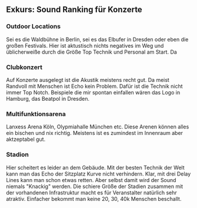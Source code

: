 

## Exkurs: Sound Ranking für Konzerte
### Outdoor Locations
Sei es die Waldbühne in Berlin, sei es das Elbufer in Dresden oder eben die großen Festivals. Hier ist aktustisch nichts negatives im Weg und üblicherweiße durch die Größe Top Technik und Personal am Start. Da 

### Clubkonzert
Auf Konzerte ausgelegt ist die Akustik meistens recht gut. Da meist Randvoll mit Menschen ist Echo kein Problem. Dafür ist die Technik nicht immer Top Notch. Beispiele die mir spontan einfallen wären das Logo in Hamburg, das Beatpol in Dresden.

### Multifunktionsarena
Lanxess Arena Köln, Olypmiahalle München etc. Diese Arenen können alles ein bischen und nix richtig. Meistens ist es zumindest im Innenraum aber aktzeptabel gut.

### Stadion
Hier scheitert es leider an dem Gebäude. Mit der besten Technik der Welt kann man das Echo der Sitzplatz Kurve nicht verhindern.
Klar, mit drei Delay Lines kann man schon etwas retten. Aber selbst damit wird der Sound niemals "Knackig" werden. Die schiere Größe der Stadien zusammen mit der vorhandenen Infrastruktur macht es für Veranstalter natürlich sehr atraktiv. Einfacher bekommt man keine 20, 30, 40k Menschen beschallt.

